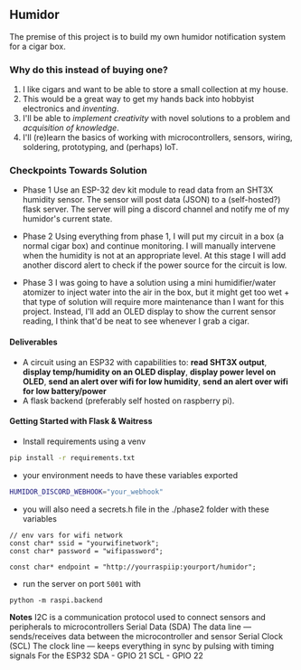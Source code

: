 ## Humidor
The premise of this project is to build my own humidor notification system for a cigar box. 

### Why do this instead of buying one?
1. I like cigars and want to be able to store a small collection at my house.
2. This would be a great way to get my hands back into hobbyist electronics and *inventing*.
3. I'll be able to *implement creativity* with novel solutions to a problem and *acquisition of knowledge*.
4. I'll (re)learn the basics of working with microcontrollers, sensors, wiring, soldering, prototyping, and (perhaps) IoT.

### Checkpoints Towards Solution 
- Phase 1
Use an ESP-32 dev kit module to read data from an SHT3X humidity sensor. The sensor will post data (JSON) to a (self-hosted?) flask server. The server will ping a discord channel and notify me of my humidor's current state. 

- Phase 2 
Using everything from phase 1, I will put my circuit in a box (a normal cigar box) and continue monitoring. I will manually intervene when the humidity is not at an appropriate level.
At this stage I will add another discord alert to check if the power source for the circuit is low.

- Phase 3
I was going to have a solution using a mini humidifier/water atomizer to inject water into the air in the box, but it might get too wet + that type of solution will require more maintenance than I want for this project. 
Instead, I'll add an OLED display to show the current sensor reading, I think that'd be neat to see whenever I grab a cigar.

#### Deliverables
- A circuit using an ESP32 with capabilities to: **read SHT3X output**, **display temp/humidity on an OLED display**, **display power level on OLED**, **send an alert over wifi for low humidity**, **send an alert over wifi for low battery/power**
- A flask backend (preferably self hosted on raspberry pi).

#### Getting Started with Flask & Waitress
- Install requirements using a venv

```bash
pip install -r requirements.txt
```

- your environment needs to have these variables exported

```bash
HUMIDOR_DISCORD_WEBHOOK="your_webhook"
```

- you will also need a secrets.h file in the ./phase2 folder with these variables
```
// env vars for wifi network
const char* ssid = "yourwifinetwork";
const char* password = "wifipassword";

const char* endpoint = "http://yourraspiip:yourport/humidor";
```


- run the server on port `5001` with

```
python -m raspi.backend
```


**Notes**
I2C is a communication protocol used to connect sensors and peripherals to microcontrollers
Serial Data (SDA) The data line — sends/receives data between the microcontroller and sensor
Serial Clock (SCL) The clock line — keeps everything in sync by pulsing with timing signals
For the ESP32
SDA	- GPIO 21
SCL	- GPIO 22
